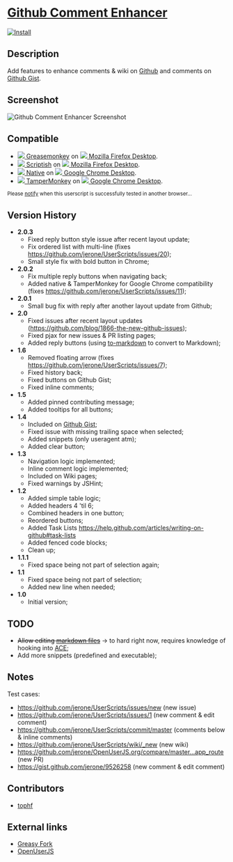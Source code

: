 # [Github Comment Enhancer](https://github.com/jerone/UserScripts/tree/master/Github_Comment_Enhancer)

[![Install](https://raw.github.com/jerone/UserScripts/master/_resources/Install-button.jpg)](https://github.com/jerone/UserScripts/raw/master/Github_Comment_Enhancer/Github_Comment_Enhancer.user.js)


## Description

Add features to enhance comments & wiki on [Github](https://github.com) and comments on [Github Gist](https://gist.github.com).


## Screenshot

![Github Comment Enhancer Screenshot](https://github.com/jerone/UserScripts/raw/master/Github_Comment_Enhancer/screenshot.jpg)


## Compatible

* [![](https://raw.github.com/jerone/UserScripts/master/_resources/Greasemonkey.png) Greasemonkey](https://addons.mozilla.org/firefox/addon/greasemonkey/) on [![](https://raw.github.com/jerone/UserScripts/master/_resources/Firefox.png) Mozilla Firefox Desktop](http://www.mozilla.org/en-US/firefox/fx/#desktop).
* [![](https://raw.github.com/jerone/UserScripts/master/_resources/Scriptish.png) Scriptish](https://addons.mozilla.org/firefox/addon/scriptish/) on [![](https://raw.github.com/jerone/UserScripts/master/_resources/Firefox.png) Mozilla Firefox Desktop](http://www.mozilla.org/en-US/firefox/fx/#desktop).
* [![](https://raw.github.com/jerone/UserScripts/master/_resources/Chromium.png) Native](http://www.chromium.org/developers/design-documents/user-scripts) on [![](https://raw.github.com/jerone/UserScripts/master/_resources/GoogleChrome.png) Google Chrome Desktop](https://www.google.com/chrome/).
* [![](https://raw.github.com/jerone/UserScripts/master/_resources/Tampermonkey.png) TamperMonkey](http://tampermonkey.net) on [![](https://raw.github.com/jerone/UserScripts/master/_resources/GoogleChrome.png) Google Chrome Desktop](https://www.google.com/chrome/).

<sub>Please [notify](https://github.com/jerone/UserScripts/issues/new?title=Userscript%20%3Cname%3E%20%28%3Cversion%3E%29%20also%20works%20in%20%3Cbrowser%3E%20on%20%3Cdesktop/device%3E) when this userscript is successfully tested in another browser...</sub>


## Version History

* **2.0.3**
    * Fixed reply button style issue after recent layout update;
    * Fix ordered list with multi-line (fixes https://github.com/jerone/UserScripts/issues/20);
    * Small style fix with bold button in Chrome;
* **2.0.2**
    * Fix multiple reply buttons when navigating back;
    * Added native & TamperMonkey for Google Chrome compatibility (fixes https://github.com/jerone/UserScripts/issues/11);
* **2.0.1**
    * Small bug fix with reply after another layout update from Github;
* **2.0**
    * Fixed issues after recent layout updates (https://github.com/blog/1866-the-new-github-issues);
    * Fixed pjax for new issues & PR listing pages;
    * Added reply buttons (using [to-markdown](https://github.com/domchristie/to-markdown) to convert to Markdown);
* **1.6**
    * Removed floating arrow (fixes https://github.com/jerone/UserScripts/issues/7);
    * Fixed history back;
    * Fixed buttons on Github Gist;
    * Fixed inline comments;
* **1.5**
    * Added pinned contributing message;
    * Added tooltips for all buttons;
* **1.4**
    * Included on [Github Gist](https://gist.github.com);
    * Fixed issue with missing trailing space when selected;
    * Added snippets (only useragent atm);
    * Added clear button;
* **1.3**
    * Navigation logic implemented;
    * Inline comment logic implemented;
    * Included on Wiki pages;
    * Fixed warnings by JSHint;
* **1.2**
    * Added simple table logic;
    * Added headers 4 'til 6;
    * Combined headers in one button;
    * Reordered buttons;
    * Added Task Lists https://help.github.com/articles/writing-on-github#task-lists
    * Added fenced code blocks;
    * Clean up;
* **1.1.1**
    * Fixed space being not part of selection again;
* **1.1**
    * Fixed space being not part of selection;
    * Added new line when needed;
* **1.0**
    * Initial version;


## TODO

* ~~Allow editing [markdown files](https://github.com/jerone/UserScripts/edit/master/README.md)~~ -> to hard right now, requires knowledge of hooking into [ACE](https://github.com/ajaxorg/ace);
* Add more snippets (predefined and executable);


## Notes

Test cases:

* https://github.com/jerone/UserScripts/issues/new (new issue)
* https://github.com/jerone/UserScripts/issues/1 (new comment & edit comment)
* https://github.com/jerone/UserScripts/commit/master (comments below & inline comments)
* https://github.com/jerone/UserScripts/wiki/_new (new wiki)
* https://github.com/jerone/OpenUserJS.org/compare/master...app_route (new PR)
* https://gist.github.com/jerone/9526258 (new comment & edit comment)


## Contributors

* [tophf](https://github.com/tophf)


## External links

* [Greasy Fork](https://greasyfork.org/scripts/493-github-comment-enhancer)
* [OpenUserJS](https://openuserjs.org/scripts/jerone/Github_Comment_Enhancer)
